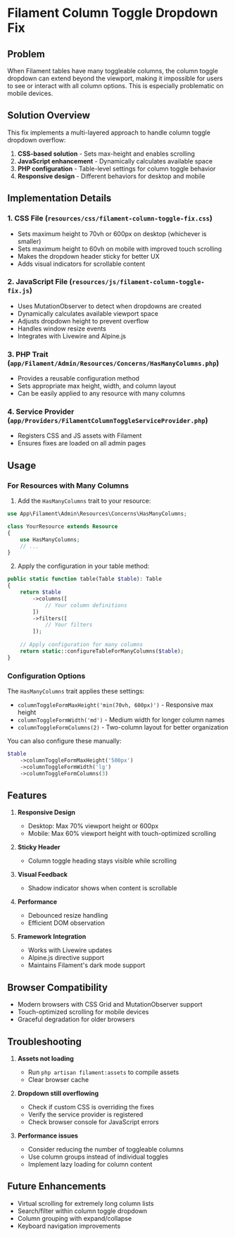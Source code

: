 # Filament Column Toggle Dropdown Fix

## Problem
When Filament tables have many toggleable columns, the column toggle dropdown can extend beyond the viewport, making it impossible for users to see or interact with all column options. This is especially problematic on mobile devices.

## Solution Overview
This fix implements a multi-layered approach to handle column toggle dropdown overflow:

1. **CSS-based solution** - Sets max-height and enables scrolling
2. **JavaScript enhancement** - Dynamically calculates available space
3. **PHP configuration** - Table-level settings for column toggle behavior
4. **Responsive design** - Different behaviors for desktop and mobile

## Implementation Details

### 1. CSS File (`resources/css/filament-column-toggle-fix.css`)
- Sets maximum height to 70vh or 600px on desktop (whichever is smaller)
- Sets maximum height to 60vh on mobile with improved touch scrolling
- Makes the dropdown header sticky for better UX
- Adds visual indicators for scrollable content

### 2. JavaScript File (`resources/js/filament-column-toggle-fix.js`)
- Uses MutationObserver to detect when dropdowns are created
- Dynamically calculates available viewport space
- Adjusts dropdown height to prevent overflow
- Handles window resize events
- Integrates with Livewire and Alpine.js

### 3. PHP Trait (`app/Filament/Admin/Resources/Concerns/HasManyColumns.php`)
- Provides a reusable configuration method
- Sets appropriate max height, width, and column layout
- Can be easily applied to any resource with many columns

### 4. Service Provider (`app/Providers/FilamentColumnToggleServiceProvider.php`)
- Registers CSS and JS assets with Filament
- Ensures fixes are loaded on all admin pages

## Usage

### For Resources with Many Columns

1. Add the `HasManyColumns` trait to your resource:
```php
use App\Filament\Admin\Resources\Concerns\HasManyColumns;

class YourResource extends Resource
{
    use HasManyColumns;
    // ...
}
```

2. Apply the configuration in your table method:
```php
public static function table(Table $table): Table
{
    return $table
        ->columns([
            // Your column definitions
        ])
        ->filters([
            // Your filters
        ]);
    
    // Apply configuration for many columns
    return static::configureTableForManyColumns($table);
}
```

### Configuration Options

The `HasManyColumns` trait applies these settings:
- `columnToggleFormMaxHeight('min(70vh, 600px)')` - Responsive max height
- `columnToggleFormWidth('md')` - Medium width for longer column names
- `columnToggleFormColumns(2)` - Two-column layout for better organization

You can also configure these manually:
```php
$table
    ->columnToggleFormMaxHeight('500px')
    ->columnToggleFormWidth('lg')
    ->columnToggleFormColumns(3)
```

## Features

1. **Responsive Design**
   - Desktop: Max 70% viewport height or 600px
   - Mobile: Max 60% viewport height with touch-optimized scrolling

2. **Sticky Header**
   - Column toggle heading stays visible while scrolling

3. **Visual Feedback**
   - Shadow indicator shows when content is scrollable

4. **Performance**
   - Debounced resize handling
   - Efficient DOM observation

5. **Framework Integration**
   - Works with Livewire updates
   - Alpine.js directive support
   - Maintains Filament's dark mode support

## Browser Compatibility
- Modern browsers with CSS Grid and MutationObserver support
- Touch-optimized scrolling for mobile devices
- Graceful degradation for older browsers

## Troubleshooting

1. **Assets not loading**
   - Run `php artisan filament:assets` to compile assets
   - Clear browser cache

2. **Dropdown still overflowing**
   - Check if custom CSS is overriding the fixes
   - Verify the service provider is registered
   - Check browser console for JavaScript errors

3. **Performance issues**
   - Consider reducing the number of toggleable columns
   - Use column groups instead of individual toggles
   - Implement lazy loading for column content

## Future Enhancements
- Virtual scrolling for extremely long column lists
- Search/filter within column toggle dropdown
- Column grouping with expand/collapse
- Keyboard navigation improvements